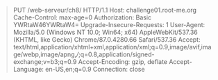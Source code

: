 >PUT /web-serveur/ch8/ HTTP/1.1
>Host: challenge01.root-me.org
>Cache-Control: max-age=0
>Authorization: Basic YWRtaW46YWRtaW4=
>Upgrade-Insecure-Requests: 1
>User-Agent: Mozilla/5.0 (Windows NT 10.0; Win64; x64) AppleWebKit/537.36 (KHTML, like Gecko) Chrome/87.0.4280.66 Safari/537.36
Accept: text/html,application/xhtml+xml,application/xml;q=0.9,image/avif,image/webp,image/apng,*/*;q=0.8,application/signed-exchange;v=b3;q=0.9
>Accept-Encoding: gzip, deflate
>Accept-Language: en-US,en;q=0.9
>Connection: close
